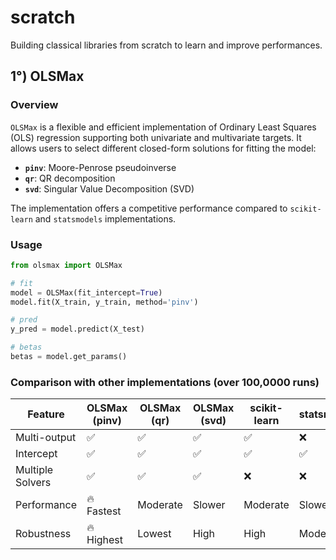 # scratch

Building classical libraries from scratch to learn and improve performances.

## 1°) OLSMax

### Overview
`OLSMax` is a flexible and efficient implementation of Ordinary Least Squares (OLS) regression supporting both univariate and multivariate targets. It allows users to select different closed-form solutions for fitting the model:

- **`pinv`**: Moore-Penrose pseudoinverse
- **`qr`**: QR decomposition
- **`svd`**: Singular Value Decomposition (SVD)

The implementation offers a competitive performance compared to `scikit-learn` and `statsmodels` implementations.

### Usage 

```python
from olsmax import OLSMax

# fit
model = OLSMax(fit_intercept=True)
model.fit(X_train, y_train, method='pinv')

# pred
y_pred = model.predict(X_test)

# betas
betas = model.get_params()
```

### Comparison with other implementations (over 100,0000 runs)

| Feature        | OLSMax (pinv) | OLSMax (qr) | OLSMax (svd) | scikit-learn | statsmodels |
|---------------|----------------|---------------|---------------|-------------|-------------|
| Multi-output  | ✅              | ✅             | ✅             | ✅          | ❌          |
| Intercept     | ✅              | ✅             | ✅             | ✅          | ✅          |
| Multiple Solvers | ✅          | ✅             | ✅             | ❌          | ❌          |
| Performance   | 🔥 Fastest      | Moderate       | Slower        | Moderate    | Slowest     |
| Robustness    | 🔥 Highest       | Lowest          | High        | High    | Moderate        |



